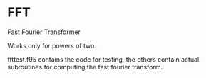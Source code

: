 # FFT

Fast Fourier Transformer

Works only for powers of two.

ffttest.f95 contains the code for testing, the others contain actual subroutines for computing the fast fourier transform.

